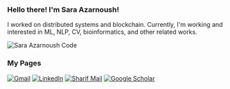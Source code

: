 ### Hello there! I'm Sara Azarnoush!

I worked on distributed systems and blockchain. Currently, I'm working and interested in ML, NLP, CV, bioinformatics, and other related works.


![Sara Azarnoush Code](https://github-readme-stats.vercel.app/api/top-langs/?username=saaz742&theme=tokyonight)

### My Pages
[![Gmail](https://img.shields.io/badge/-Mail-black?style=for-the-badge&logo=gmail)](mailto:azarnooshsa@gmail.com)
[![LinkedIn](https://img.shields.io/badge/-LinkedIn-black?style=for-the-badge&logo=linkedin)](www.linkedin.com/in/sara-azarnoush-4a239b1b8/)
[![Sharif Mail](https://img.shields.io/badge/-Sharif_mail-black?style=for-the-badge&logo=googlescholar)](mailto:sa.azarnoush@sharif.edu)
[![Google Scholar](https://img.shields.io/badge/-Google_Scholar-black?style=for-the-badge&logo=googlescholar)](https://scholar.google.com/citations?user=VqBL8YAAAAAJ&hl=en)


